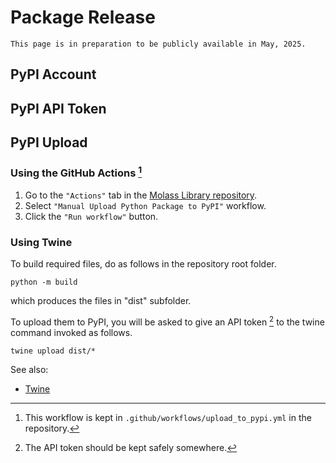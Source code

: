 # Package Release

```{warning}
This page is in preparation to be publicly available in May, 2025.
```

## PyPI Account



## PyPI API Token



## PyPI Upload

### Using the GitHub Actions [^1]

1. Go to the `"Actions"` tab in the [Molass Library repository](https://github.com/nshimizu0721/molass-library).
2. Select `"Manual Upload Python Package to PyPI"` workflow.
3. Click the `"Run workflow"` button.

### Using Twine
To build required files, do as follows in the repository root folder.

```none
python -m build
```

which produces the files in "dist" subfolder.

To upload them to PyPI, you will be asked to give an API token [^2] to the twine command invoked as follows.

```none
twine upload dist/*
```

[^1]: This workflow is kept in `.github/workflows/upload_to_pypi.yml` in the repository.

[^2]: The API token should be kept safely somewhere.

See also:
* <a href="https://twine.readthedocs.io/en/stable/">Twine</a>
